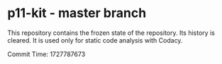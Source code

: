 # p11-kit - master branch

This repository contains the frozen state of the repository.
Its history is cleared. It is used only for static code
analysis with Codacy.

Commit Time: 1727787673